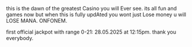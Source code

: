 this is the dawn of the greatest Casino you will Ever see. its all fun and games now but when this is fully updAted you wont just Lose money u will LOSE MANA. ONFONEM.

first official jackpot with range 0-21: 28.05.2025 at 12:15pm. thank you everybody.

